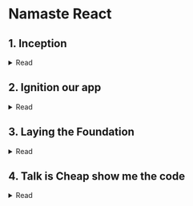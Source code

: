 # Namaste React

## 1. Inception

<details> <summary>Read</summary>

Topics

- Hello world from HTML
- Hello world from Javascript
- Hello world from React

Homework

1.  CDN
2.  Cross Origin

</details>

## 2. Ignition our app

<details> <summary>Read</summary>

Not only React,

React, lot of other packages, lot of other library, and lot of js code making our app Fast.

npm does not have a full form😂

- package.json is a configuration of out npm
- our project depends on lot of packages those packages are dependencies.
- npm take care of the version of those packages

### Bundlers :-

- most important package

what is bundlers:-

html, css, js whole code bundle together.
webpack, parcel, vite these are Bundlers.

- Create react app behind the scenes uses webpack, babel
- We will use parcel

```base
        npm install -D parcel
```

homework:-

1. Dev Dependencies (require in develpment face)
2. Normal Dependencies (use in production also)

parcel : "^2.8.3"

- ^ - npm automatcally updates its minor versions.

parcel : "~2.8.3"

- ~ - npm automatcally updates its minor versions.

package-lock.json

- record every version of the package or dependencies
- package.josn - Keeps approximate version
- package-lock.json - keeps Exact version
- search in integrity in lock.json - that is Hash whatever right now in my machine it's same version deployed in production.

node_modules

- it is huge
- parcel has own dependencies
- every package has its own dependency

### parcel is beast

- does a lot of things
- parcel needs a help of babel also, browserlist also

whatever you can generate don't put on git hub

```bash
        npx parcel index.html
```

- npm - calling a package
- npx - executing the package

CDN - react is not a good way

int termainal Ctrl+C

```bash
        npm install react
```

- see in package.json
- see in nodemodule

```bash
       npm install react-dom
```

remove cdn link
re-run

```bash
        npx parcel index.html
```

```bash
<script type="module scr="./index.js">
```

### parcel :- Read parcel docs GIVE Claps to parcel👏👏👏👏👏👏

- Dev Build
- Local Server
- HMR = Hot module Replacement
- File watching algorithm written in c++
- cashing - Faster Builds
- image optimization
- minification
- Bundling
- Compressing
- Consistant Hashing
- Code splitting
- Differential Bundling (for old browsers)
- Diagnostic
- Error Handling
- Tree shaking
- Lazy mode
- Different Dev and production bundle

Be curious

for production builds remove main : "index.js" from package.json

server also install nodemodule for its own.

```bash
"browserlist": [
    "last 2 chrome version",
    "last 2 firefox version"
  ],
```

browserlist.dev website - search last 2 chrome versions

we see this episode our own create react app.

</details>

## 3. Laying the Foundation

<details><summary>Read</summary>

### part-1

npx parcel index.html this is lengthy

we short command so in package.json

```base
        "script": {
                "start" : "parcel index.html",
                "build" : "parcel build index.html"
        }
```

If you are going to new company work on new project don't know how to start

- -> go to package.json
- -> find script
- -> you will get it the exact command to run the project

to start the project "run" is optional

```base
        npm run start
```

to build the project "run" is required

```base
        npm run build
```

Just like dom element react has react element.
kind of equelant to dom element.

react element end of the object. When they render the element to the dom it became HTML.

### part - 3

when react was build this is core of react

```base
const heading = React.createElement("h1", {id: "heading"}, "Namaste React");
console.log(heading);
```

facebook developer create JSX

- Javascript syntex to create React element
- JSX is not part of React. JSX different React is Different.
- we can write React without JSX. Bus jsx make developer life easy.
- jsx is conversion where the html and js merge together.

```base
        const jsxheading = <h1>Namaste React Using JSX</h1>;
```

this is not html this is valid jsx.
jsx- is not HTML in JS

- jsx is different
- HTML is different
- React is different
- Everything is different 😂

JSX - HTML like or XML - like syntex.

We code for Humans(developers) then Machine.

in browser console

```base
const number = 8;
```

```base
const heading = <h1 className="heading" tabIndex={1}>Namste React Using JSX</h1>;
```

js engine does not understand jsx. But js engine understand Ecma Script.

But how jsx work in my code

- Because of Parcel
- Even before the code goes to the js engine it is transpiled.
  and JS engine receive the code the Browser can understand.
- parcel is like manager in that it is happening by babel.
- babel is not create by facebook

JSX => React.createElement => React Element - JS Object => HTML Element(render)

Visit babel website.

- babel worklike abstract syntex tree
- not only coverting into react element. It is also work ES6 code understands in older browser.
- lot transpilation
- npm library (view library)
- go read doc in babel website.

homework

- how to use imagetag, imagesrc, anchor tag

Extension Akshay use

- prttier - code formatter
- Bracket pair colorization Toggle
- Es lint
- Better comments

### part - 4

Everythin in React are component - True

- header
- footer
- title
- card

Two tyep

- Class based components - OLD way (nobody uses now) (such a pain)
- Funtional components - New way (99.99% people use)

React funtional component is just a normal javascript function

- Function compont name it First letter capitals

```base
        const HeadingComponent = () => {
                return <h1>Namaste React Functional Component</h1>;
        }
```

this is functional component.

- a function that return a jsx code is functional components
- jsx is also react element So, a function that return a React element is React funtional component.

```base
        root.render(<HeadingComponent/>);
```

this is syntex that babel understand.

What is Component Composition :-

```base
const Title = () = (
        <h1 className="head"> Namaste React </h1>
)
        const HeadingComponent = () => {
                return (<div>
                <Title>
                <h1>Namaste React Functional Component</h1>;
                </div>)
        }
        const root = ReactDOM.createRoot(document.getElementById("root"));
        root.render(<HeadingComponent>);
```

This is Component composition

- Component used in side Component
- You Composing two component one in another.

Arrow Function is the Industry Standard.

We can run every piece of Javascript code in that culrybraces in React.

jsx is mix of HTML and Javascript.

```base
        <div>
                {// here}
                <h1>Namaste</h1>
        </div>
```

we can put element into jsx or jsx into element function component in react.

if it create loop Browser will crash.

```base
        const data = api.getData();
        const HeadingComponent = () => {
                return (<div>
                {data}
                <h1>Namaste React Functional Component</h1>;
                </div>)
        }
```

if api has some malisious codes it will run in browser. It is called cross site script.

It can steal cookies, session value.

Bus JSX takes care of Injection Attacks.

JSX will Escape it.

Sanitizing the data and will pass it.

JSX prevents from cross site script attack for free

What are make web app fast not only React, it has babel, JSX

We don't even Deep dive into React.

</details>

## 4. Talk is Cheap show me the code

<details>
<summary>Read</summary>

### part - 1

We are Going to make food order app

- What should you use in your planning
- If is a plan is good, code is very easy to write

1. what are you going to build
2. what are process build
3. how it would look like

draw a layout of the UI in note

let us do low level design

header

- logo
- New Item
- cart

Body

- Search
- Restaurant Container
- Restaurant card

footer

- Copyright
- Links
- Address
- Contact

we can't write inline css in JSX. We can only write inline css by Javascript Object.

```base
        style={{backroundColor: "#f0f0f0"}}
```

- first curly braces for JS code
- inner curly braces for JS Object

### part - 2

Props - short form of properties

- at the end of the day a normal argument to the function
- passing props to component equals to passing argument to the function

```base
        const RestaurantCard = (props)=>{
                console.log(props);
                return (<h3>{props.resName}</h3>);
        }
```

```base
        <RestaurantCard resName="Meghana Foods" cuisins="Briyani, North Indian, Asian"/>
        <RestaurantCard resName="KFC" cuisins="Burger, FastFood"/>
```

it will print both of the props

we can write also write like this

```base
        const RestaurantCard = (resName, cuisins)=>{
                return (<div>
                        <h3>{resName}</h3>
                        <h3>{cuisins}</h3>
                </div>);
        }
```

some cool developer destructure and using like this.

```base
        const RestaurantCard = (props)=>{
                const { resName, cuisins } = props;
                return (<div>
                        <h3>{resName}</h3>
                        <h3>{cuisins}</h3>
                </div>);
        }
```

this is just javascript, not react doing this

### Config Driven UI

- The UI chennai has seperate offer, Mumbai has seperate, Kolkatta has seperate some cities don't have offer
- How UI like that

- Our website Driven by data
- this is Known as config driven UI
- If delhi has different courosal My backend api
- all UI driven by config
  - Api data is config
  - -> can be different for delhi
  - -> can be different for Mumbai
  - -> Some Plase won't show that UI
- According to the data comming from backend the UI is changed. This is known as config Driven UI.

Lot of Company Uses It.

can be set Different color of backround for various places.

UI layer, Data layer both of them makes an application

```base
        const resList = [{
                data: {
                        id: 1,
                        name: "Meghana food",
                        cuisines: ["Burger", "Biriyani", "American"],
                        avgRating: 5,
                        costForTwo: 300,
                        deliveryTime: "30 minutes",
                        cloudinary_imageid: "goevzinldbotvpn3xid1"
                }
        },
        {
                data: {
                        id: 2,
                        name: "KFC",
                        cuisines: ["Burger", "Chicken","American"],
                        avgRating: 5,
                        costForTwo: 200,
                        deliveryTime: "30 minutes",
                        cloudinary_imageid: "goevzinldbotvpn3xid1"
                }
        },
        {
                data: { id: 3,
                        name: "Burger King",
                        cuisines: ["Burger", "Biriyani"],
                        avgRating: 5,
                        costForTwo: 300,
                        deliveryTime: "20 minutes",
                        cloudinary_imageid: "goevzinldbotvpn3xid1"
                }
        }];
        <RestaurantCard resData={resList[0]} />
        <RestaurantCard resData={resList[1]} />
```

inside of the component

```base
        const {resData} = props;
return(<div>
     <h3>{resData.data.name}</h3>
     <h3>{resData.data.cuisines.join(", ")}</h3>
     <h3>{resData.data.avgRating}</h3>
     <h3>{resData.data.costForTwo/100}</h3>
     <h3>{resData.data.deliveryTime}</h3>
</div>)

```

if you put in image in website you need to use CDN,

Swiggy uses res.cloudinary.com

```base
        <h3>{res.cloudinary.com+ resData.data.cloudinary_imageid}</h3>
```

when you Build a production readu app you have to write reusable components.

Clean the mess our code write like that cool developer

```base
const { cloudinary_imageid, name, avgRating, cuisines, costForTwo, deliveryTime } = resData?.data;
```

Instead of using for(i) we can use map

```base
        <div>
                {
                resList.map((restaurant)=>(<RestaurantCard key={restaurant.data.id} resData={restaurant}>));
                }
        </div>
```

if we put key for iterated element warning will remove

Whenever you are looping anything of anylist you have to use give a key.

Container

- ->1, id 1
- ->2, id 2
- ->3, id 3

react optimize it's render cycle

why should key uniquely represent it.

suppose we didn't use key new RestaurantCard came in

If we didn't give key react don't know which RestaurantCard.

So it re-render all component.

it will treat like all RestaurantCard are same.

If you give each of them uniue id
React now id1, 2,3, 4,5 already there

so give unique key

Never Use Index as Key in react in offical documentation

not using key(not Acceptable) < Index as key (not recommended) < unique id (best practise)

</details>
